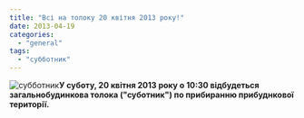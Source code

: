 ```yaml
---
title: "Всі на толоку 20 квітня 2013 року!"
date: 2013-04-19
categories: 
  - "general"
tags: 
  - "субботник"
---
```


![субботник](http://shevchenko4a.brovary.org/wp-content/uploads/2013/04/b1068107d77405fadf6dbfbf11b950b9.jpg)**У суботу, 20 квітня 2013 року о 10:30 відбудеться загальнобудинкова толока ("суботник") по прибиранню прибуднкової території.**
